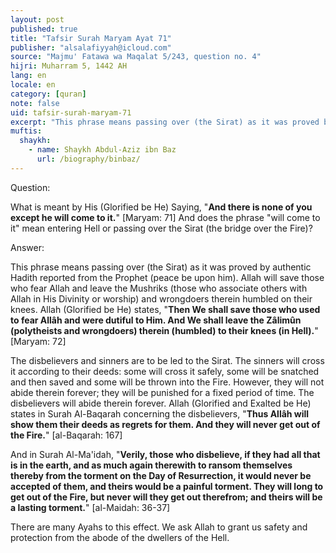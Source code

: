 ```yaml
---
layout: post
published: true
title: "Tafsir Surah Maryam Ayat 71"
publisher: "alsalafiyyah@icloud.com"
source: "Majmu' Fatawa wa Maqalat 5/243, question no. 4"
hijri: Muharram 5, 1442 AH
lang: en
locale: en
category: [quran]
note: false
uid: tafsir-surah-maryam-71
excerpt: "This phrase means passing over (the Sirat) as it was proved by authentic Hadith reported from the Prophet (peace be upon him). Allah will save those who fear Allah and leave the Mushriks (those who associate others with Allah in His Divinity or worship) and wrongdoers therein humbled on their knees."
muftis:
  shaykh: 
    - name: Shaykh Abdul-Aziz ibn Baz
      url: /biography/binbaz/
---
```


Question: 

What is meant by His (Glorified be He) Saying, "**And there is none of you except he will come to it.**" [Maryam: 71] And does the phrase "will come to it" mean entering Hell or passing over the Sirat (the bridge over the Fire)?

Answer:

This phrase means passing over (the Sirat) as it was proved by authentic Hadith reported from the Prophet (peace be upon him). Allah will save those who fear Allah and leave the Mushriks (those who associate others with Allah in His Divinity or worship) and wrongdoers therein humbled on their knees. Allah (Glorified be He) states, "**Then We shall save those who used to fear Allâh and were dutiful to Him. And We shall leave the Zâlimûn (polytheists and wrongdoers) therein (humbled) to their knees (in Hell).**" [Maryam: 72]

The disbelievers and sinners are to be led to the Sirat. The sinners will cross it according to their deeds: some will cross it safely, some will be snatched and then saved and some will be thrown into the Fire. However, they will not abide therein forever; they will be punished for a fixed period of time. The disbelievers will abide therein forever. Allah (Glorified and Exalted be He) states in Surah Al-Baqarah concerning the disbelievers, "**Thus Allâh will show them their deeds as regrets for them. And they will never get out of the Fire.**" [al-Baqarah: 167]

And in Surah Al-Ma'idah, "**Verily, those who disbelieve, if they had all that is in the earth, and as much again therewith to ransom themselves thereby from the torment on the Day of Resurrection, it would never be accepted of them, and theirs would be a painful torment. They will long to get out of the Fire, but never will they get out therefrom; and theirs will be a lasting torment.**" [al-Maidah: 36-37]

There are many Ayahs to this effect. We ask Allah to grant us safety and protection from the abode of the dwellers of the Hell.

